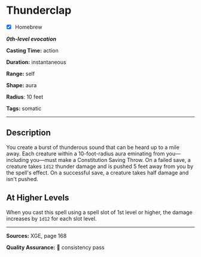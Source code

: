 # Thunderclap

- [x] Homebrew

***0th-level evocation***

**Casting Time:** action

**Duration:** instantaneous

**Range:** self

**Shape:** aura

**Radius**: 10 feet

**Tags:** somatic

---

## Description
You create a burst of thunderous sound that can be heard up to a mile away.
Each creature within a 10-foot-radius aura eminating from you&mdash;including you&mdash;must make a Constitution Saving Throw.
On a failed save, a creature takes `1d12` thunder damage and is pushed 5 feet away from you by the spell's effect.
On a successful save, a creature takes half damage and isn't pushed.

## At Higher Levels
When you cast this spell using a spell slot of 1st level or higher, the damage increases by `1d12` for each slot level.

---

**Sources:** XGE, page 168

**Quality Assurance:** :star2: consistency pass
